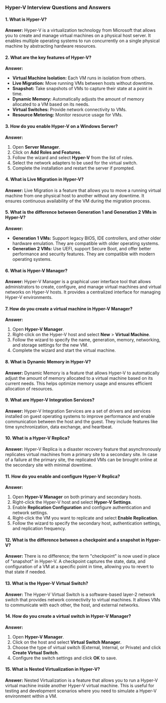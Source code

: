 ### Hyper-V Interview Questions and Answers

#### **1. What is Hyper-V?**

**Answer:** 
Hyper-V is a virtualization technology from Microsoft that allows you to create and manage virtual machines on a physical host server. It enables multiple operating systems to run concurrently on a single physical machine by abstracting hardware resources.

#### **2. What are the key features of Hyper-V?**

**Answer:** 
- **Virtual Machine Isolation:** Each VM runs in isolation from others.
- **Live Migration:** Move running VMs between hosts without downtime.
- **Snapshot:** Take snapshots of VMs to capture their state at a point in time.
- **Dynamic Memory:** Automatically adjusts the amount of memory allocated to a VM based on its needs.
- **Virtual Switches:** Provide network connectivity to VMs.
- **Resource Metering:** Monitor resource usage for VMs.

#### **3. How do you enable Hyper-V on a Windows Server?**

**Answer:** 
1. Open **Server Manager**.
2. Click on **Add Roles and Features**.
3. Follow the wizard and select **Hyper-V** from the list of roles.
4. Select the network adapters to be used for the virtual switch.
5. Complete the installation and restart the server if prompted.

#### **4. What is Live Migration in Hyper-V?**

**Answer:** 
Live Migration is a feature that allows you to move a running virtual machine from one physical host to another without any downtime. It ensures continuous availability of the VM during the migration process.

#### **5. What is the difference between Generation 1 and Generation 2 VMs in Hyper-V?**

**Answer:**
- **Generation 1 VMs:** Support legacy BIOS, IDE controllers, and other older hardware emulation. They are compatible with older operating systems.
- **Generation 2 VMs:** Use UEFI, support Secure Boot, and offer better performance and security features. They are compatible with modern operating systems.

#### **6. What is Hyper-V Manager?**

**Answer:** 
Hyper-V Manager is a graphical user interface tool that allows administrators to create, configure, and manage virtual machines and virtual networks on Hyper-V hosts. It provides a centralized interface for managing Hyper-V environments.

#### **7. How do you create a virtual machine in Hyper-V Manager?**

**Answer:** 
1. Open **Hyper-V Manager**.
2. Right-click on the Hyper-V host and select **New** > **Virtual Machine**.
3. Follow the wizard to specify the name, generation, memory, networking, and storage settings for the new VM.
4. Complete the wizard and start the virtual machine.

#### **8. What is Dynamic Memory in Hyper-V?**

**Answer:** 
Dynamic Memory is a feature that allows Hyper-V to automatically adjust the amount of memory allocated to a virtual machine based on its current needs. This helps optimize memory usage and ensures efficient allocation of resources.

#### **9. What are Hyper-V Integration Services?**

**Answer:** 
Hyper-V Integration Services are a set of drivers and services installed on guest operating systems to improve performance and enable communication between the host and the guest. They include features like time synchronization, data exchange, and heartbeat.

#### **10. What is a Hyper-V Replica?**

**Answer:** 
Hyper-V Replica is a disaster recovery feature that asynchronously replicates virtual machines from a primary site to a secondary site. In case of a failure at the primary site, the replicated VMs can be brought online at the secondary site with minimal downtime.

#### **11. How do you enable and configure Hyper-V Replica?**

**Answer:**
1. Open **Hyper-V Manager** on both primary and secondary hosts.
2. Right-click the Hyper-V host and select **Hyper-V Settings**.
3. Enable **Replication Configuration** and configure authentication and network settings.
4. Right-click the VM you want to replicate and select **Enable Replication**.
5. Follow the wizard to specify the secondary host, authentication settings, and replication frequency.

#### **12. What is the difference between a checkpoint and a snapshot in Hyper-V?**

**Answer:**
There is no difference; the term "checkpoint" is now used in place of "snapshot" in Hyper-V. A checkpoint captures the state, data, and configuration of a VM at a specific point in time, allowing you to revert to that state if needed.

#### **13. What is the Hyper-V Virtual Switch?**

**Answer:** 
The Hyper-V Virtual Switch is a software-based layer-2 network switch that provides network connectivity to virtual machines. It allows VMs to communicate with each other, the host, and external networks.

#### **14. How do you create a virtual switch in Hyper-V Manager?**

**Answer:**
1. Open **Hyper-V Manager**.
2. Click on the host and select **Virtual Switch Manager**.
3. Choose the type of virtual switch (External, Internal, or Private) and click **Create Virtual Switch**.
4. Configure the switch settings and click **OK** to save.

#### **15. What is Nested Virtualization in Hyper-V?**

**Answer:**
Nested Virtualization is a feature that allows you to run a Hyper-V virtual machine inside another Hyper-V virtual machine. This is useful for testing and development scenarios where you need to simulate a Hyper-V environment within a VM.

#